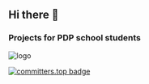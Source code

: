 ## Hi there 👋  
### Projects for PDP school students

![logo](https://github.com/user-attachments/assets/1a2c9ae1-eb66-48ff-8f96-0eeef1772136)

[![committers.top badge](https://user-badge.committers.top/uzbekistan/USERNAME.svg)](https://user-badge.committers.top/uzbekistan/themusharraf)
